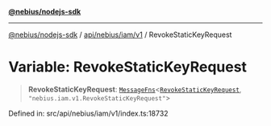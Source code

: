 [**@nebius/nodejs-sdk**](../../../../../README.md)

---

[@nebius/nodejs-sdk](../../../../../README.md) / [api/nebius/iam/v1](../README.md) / RevokeStaticKeyRequest

# Variable: RevokeStaticKeyRequest

> **RevokeStaticKeyRequest**: [`MessageFns`](../../../../../runtime/protos/core/interfaces/MessageFns.md)\<[`RevokeStaticKeyRequest`](../interfaces/RevokeStaticKeyRequest.md), `"nebius.iam.v1.RevokeStaticKeyRequest"`\>

Defined in: src/api/nebius/iam/v1/index.ts:18732
